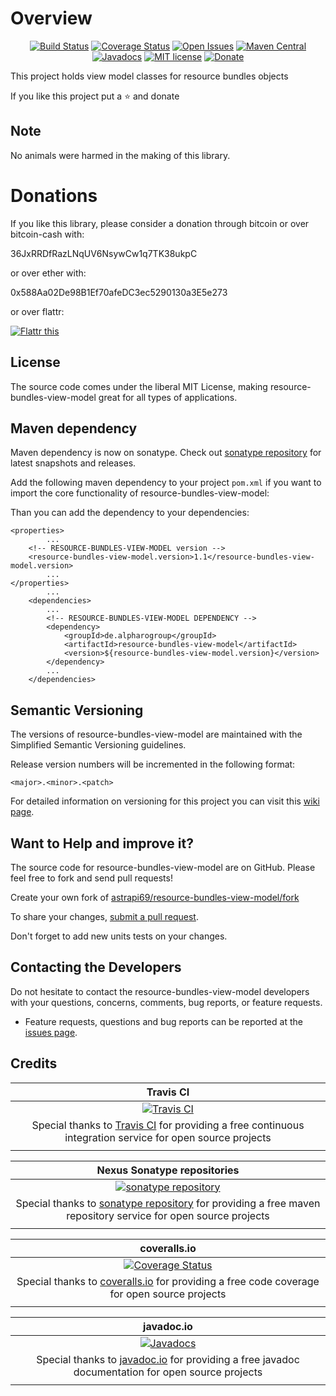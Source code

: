 # Overview

<div align="center">

[![Build Status](https://travis-ci.org/astrapi69/resource-bundles-view-model.svg?branch=master)](https://travis-ci.org/astrapi69/resource-bundles-view-model) 
[![Coverage Status](https://coveralls.io/repos/github/astrapi69/resource-bundles-view-model/badge.svg?branch=develop)](https://coveralls.io/github/astrapi69/resource-bundles-view-model?branch=master)
[![Open Issues](https://img.shields.io/github/issues/astrapi69/resource-bundles-view-model.svg?style=flat)](https://github.com/astrapi69/resource-bundles-view-model/issues) 
[![Maven Central](https://maven-badges.herokuapp.com/maven-central/de.alpharogroup/resource-bundles-view-model/badge.svg)](https://maven-badges.herokuapp.com/maven-central/de.alpharogroup/resource-bundles-view-model)
[![Javadocs](http://www.javadoc.io/badge/de.alpharogroup/resource-bundles-view-model.svg)](http://www.javadoc.io/doc/de.alpharogroup/resource-bundles-view-model)
[![MIT license](http://img.shields.io/badge/license-MIT-brightgreen.svg?style=flat)](http://opensource.org/licenses/MIT)
[![Donate](https://img.shields.io/badge/donate-❤-ff2244.svg)](https://www.paypal.com/cgi-bin/webscr?cmd=_s-xclick&hosted_button_id=GVBTWLRAZ7HB8)

</div>

This project holds view model classes for resource bundles objects

If you like this project put a ⭐ and donate

## Note

No animals were harmed in the making of this library.


# Donations

If you like this library, please consider a donation through bitcoin or over bitcoin-cash with:

36JxRRDfRazLNqUV6NsywCw1q7TK38ukpC

or over ether with:

0x588Aa02De98B1Ef70afeDC3ec5290130a3E5e273

or over flattr:

<a href="https://flattr.com/submit/auto?fid=r7vp62&url=https%3A%2F%2Fgithub.com%2Fastrapi69%2Fresource-bundles-view-model" target="_blank">
<img src="http://api.flattr.com/button/flattr-badge-large.png" alt="Flattr this" title="Flattr this" border="0" />
</a>

## License

The source code comes under the liberal MIT License, making resource-bundles-view-model great for all types of applications.

## Maven dependency

Maven dependency is now on sonatype.
Check out [sonatype repository](https://oss.sonatype.org/index.html#nexus-search;gav~de.alpharogroup~resource-bundles-view-model~~~) for latest snapshots and releases.

Add the following maven dependency to your project `pom.xml` if you want to import the core functionality of resource-bundles-view-model:

Than you can add the dependency to your dependencies:

	<properties>
			...
		<!-- RESOURCE-BUNDLES-VIEW-MODEL version -->
		<resource-bundles-view-model.version>1.1</resource-bundles-view-model.version>
			...
	</properties>
			...
		<dependencies>
			...
			<!-- RESOURCE-BUNDLES-VIEW-MODEL DEPENDENCY -->
			<dependency>
				<groupId>de.alpharogroup</groupId>
				<artifactId>resource-bundles-view-model</artifactId>
				<version>${resource-bundles-view-model.version}</version>
			</dependency>
			...
		</dependencies>

## Semantic Versioning

The versions of resource-bundles-view-model are maintained with the Simplified Semantic Versioning guidelines.

Release version numbers will be incremented in the following format:

`<major>.<minor>.<patch>`

For detailed information on versioning for this project you can visit this [wiki page](https://github.com/lightblueseas/mvn-parent-projects/wiki/Simplified-Semantic-Versioning).

## Want to Help and improve it? ###

The source code for resource-bundles-view-model are on GitHub. Please feel free to fork and send pull requests!

Create your own fork of [astrapi69/resource-bundles-view-model/fork](https://github.com/astrapi69/resource-bundles-view-model/fork)

To share your changes, [submit a pull request](https://github.com/astrapi69/resource-bundles-view-model/pull/new/develop).

Don't forget to add new units tests on your changes.

## Contacting the Developers

Do not hesitate to contact the resource-bundles-view-model developers with your questions, concerns, comments, bug reports, or feature requests.
- Feature requests, questions and bug reports can be reported at the [issues page](https://github.com/astrapi69/resource-bundles-view-model/issues).

## Credits

|**Travis CI**|
|     :---:      |
|[![Travis CI](https://travis-ci.com/images/logos/TravisCI-Full-Color.png)](https://coveralls.io/github/astrapi69/resource-bundles-view-model?branch=develop)|
|Special thanks to [Travis CI](https://travis-ci.org) for providing a free continuous integration service for open source projects|
|     <img width=1000/>     |

|**Nexus Sonatype repositories**|
|     :---:      |
|[![sonatype repository](https://img.shields.io/nexus/r/https/oss.sonatype.org/de.alpharogroup/resource-bundles-view-model.svg?style=for-the-badge)](https://oss.sonatype.org/index.html#nexus-search;gav~de.alpharogroup~resource-bundles-view-model~~~)|
|Special thanks to [sonatype repository](https://www.sonatype.com) for providing a free maven repository service for open source projects|
|     <img width=1000/>     |

|**coveralls.io**|
|     :---:      |
|[![Coverage Status](https://coveralls.io/repos/github/astrapi69/resource-bundles-view-model/badge.svg?branch=develop)](https://coveralls.io/github/astrapi69/resource-bundles-view-model?branch=develop)|
|Special thanks to [coveralls.io](https://coveralls.io) for providing a free code coverage for open source projects|
|     <img width=1000/>     |

|**javadoc.io**|
|     :---:      |
|[![Javadocs](http://www.javadoc.io/badge/de.alpharogroup/resource-bundles-view-model.svg)](http://www.javadoc.io/doc/de.alpharogroup/resource-bundles-view-model)|
|Special thanks to [javadoc.io](http://www.javadoc.io) for providing a free javadoc documentation for open source projects|
|     <img width=1000/>     |


